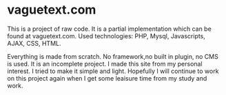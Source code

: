 # vaguetext.com
This is a project of raw code. It is a partial implementation which can be found at vaguetext.com. Used technologies: PHP, Mysql, Javascripts, AJAX, CSS, HTML. 

Everything is made from scratch. No framework,no built in plugin, no CMS is used. It is an incomplete project. I made this site from my personal interest. I tried to make it simple and light. Hopefully I will continue to work on this project again when I get some leaisure time from my study and work.  

